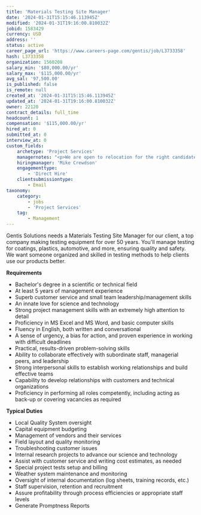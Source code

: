 ```yaml
---
title: 'Materials Testing Site Manager'
date: '2024-01-31T15:15:46.113945Z'
modified: '2024-01-31T19:16:00.810032Z'
jobid: 1583429
currency: USD
address: ''
status: active
career_page_url: 'https://www.careers-page.com/gentis/job/L3733358'
hash: L3733358
organization: 1560208
salary_min: '$80,000.00/yr'
salary_max: '$115,000.00/yr'
avg_sal: '97,500.00'
is_published: false
is_remote: null
created_at: '2024-01-31T15:15:46.113945Z'
updated_at: '2024-01-31T19:16:00.810032Z'
owner: 22120
contract_details: full_time
headcount: 1
compensation: '$115,000.00/yr'
hired_at: 0
submitted_at: 0
interview_at: 0
custom_fields:
    archetype: 'Project Services'
    managernotes: "<p>We are open to relocation for the right candidate.</p><p>Schedule: Monday to Friday</p>\n<p>﻿With total oversight of a small team, this is a hands-on, multi-faceted management position of significant responsibility. Day-to-day, the Site Manager oversees all aspects of our AZ site including staffing, quality of service, equipment up-time, and profitability, while working closely with the Managing Director and other supervisors from the remote Florida office to ensure testing is accurate and timely. Longer term, the Site Manager participates in strategic planning for the facility, particularly in the development of new products/services, and growth of sales opportunities. Through proper planning, the Site Manager must ensure that the site maintains operation 7 days a week, through holidays, and that all tests start or are serviced in a reasonable amount of time. The role will often require wearing many hats and someone with a broad skill-set - even going so far as personally stepping into any role and performing necessary tasks to keep these critical tests going.</p>"
    hiringmanager: 'Mike Crewdson'
    engagementtype:
        - 'Direct Hire'
    clientsubmissiontype:
        - Email
taxonomy:
    category:
        - jobs
        - 'Project Services'
    tag:
        - Management
---
```


<p>Gentis Solutions needs a Materials Testing Site Manager for our client, a top company making testing equipment for over 50 years. You'll manage testing for coatings, plastics, automotive, and more, ensuring quality and safety. We want someone organized and skilled in testing methods to help clients use our products better.</p>
<p><strong>Requirements</strong></p>
<ul><li>﻿Bachelor's degree in a scientific or technical field</li><li>At least 5 years of management experience</li><li>Superb customer service and small team leadership/management skills</li><li>An innate love for science and technology</li><li>Strong project management skills with an extremely high attention to detail</li><li>Proficiency in MS Excel and MS Word, and basic computer skills</li><li>Fluency in English, both written and conversational</li><li>A sense of urgency, a bias for action, and proven experience in working with difficult deadlines</li><li>Practical, results-driven problem-solving skills</li><li>﻿Ability to collaborate effectively with subordinate staff, managerial peers, and leadership</li><li>Strong interpersonal skills to establish working relationships and build effective teams</li><li>Capability to develop relationships with customers and technical organizations</li><li>Proficiency in performing all roles competently, including acting as back-up or covering vacancies as required</li></ul>
<p><strong>Typical Duties</strong></p>
<ul><li>﻿Local Quality System oversight</li><li>Capital equipment budgeting</li><li>Management of vendors and their services</li><li>Field layout and quality monitoring</li><li>Troubleshooting customer issues</li><li>Internal research projects to advance our science and technology</li><li>Assist with customer service and writing cost estimates, as needed</li><li>Special project tests  setup and billing</li><li>Weather system  maintenance and monitoring</li><li>Oversight of internal documentation (log sheets, training records, etc.)</li><li>Staff supervision, retention and recruitment</li><li>Assure profitability through process efficiencies or appropriate staff levels</li><li>Generate Promptness Reports</li></ul>